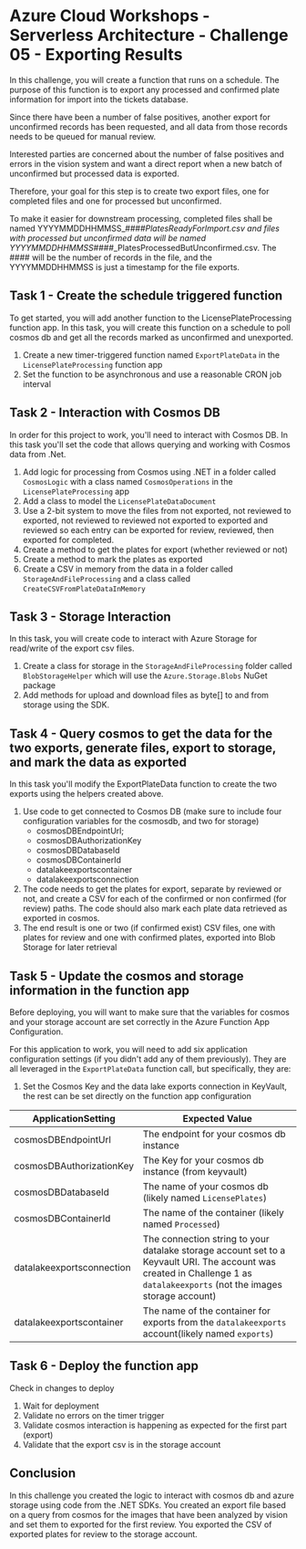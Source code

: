 # Azure Cloud Workshops - Serverless Architecture - Challenge 05 - Exporting Results

In this challenge, you will create a function that runs on a schedule. The purpose of this function is to export any processed and confirmed plate information for import into the tickets database.

Since there have been a number of false positives, another export for unconfirmed records has been requested, and all data from those records needs to be queued for manual review.

Interested parties are concerned about the number of false positives and errors in the vision system and want a direct report when a new batch of unconfirmed but processed data is exported.

Therefore, your goal for this step is to create two export files, one for completed files and one for processed but unconfirmed.

To make it easier for downstream processing, completed files shall be named YYYYMMDDHHMMSS_####_PlatesReadyForImport.csv and files with processed but unconfirmed data will be named YYYYMMDDHHMMSS_####_PlatesProcessedButUnconfirmed.csv. The #### will be the number of records in the file, and the YYYYMMDDHHMMSS is just a timestamp for the file exports.

## Task 1 - Create the schedule triggered function

To get started, you will add another function to the LicensePlateProcessing function app. In this task, you will create this function on a schedule to poll cosmos db and get all the records marked as unconfirmed and unexported.

1. Create a new timer-triggered function named `ExportPlateData` in the `LicensePlateProcessing` function app
1. Set the function to be asynchronous and use a reasonable CRON job interval

## Task 2 - Interaction with Cosmos DB

In order for this project to work, you'll need to interact with Cosmos DB. In this task you'll set the code that allows querying and working with Cosmos data from .Net.

1. Add logic for processing from Cosmos using .NET in a folder called `CosmosLogic` with a class named `CosmosOperations` in the `LicensePlateProcessing` app
1. Add a class to model the `LicensePlateDataDocument`
1. Use a 2-bit system to move the files from not exported, not reviewed to exported, not reviewed to reviewed not exported to exported and reviewed so each entry can be exported for review, reviewed, then exported for completed.
1. Create a method to get the plates for export (whether reviewed or not)
1. Create a method to mark the plates as exported
1. Create a CSV in memory from the data in a folder called `StorageAndFileProcessing` and a class called `CreateCSVFromPlateDataInMemory`

## Task 3 - Storage Interaction

In this task, you will create code to interact with Azure Storage for read/write of the export csv files.

1. Create a class for storage in the `StorageAndFileProcessing` folder called `BlobStorageHelper` which will use the `Azure.Storage.Blobs` NuGet package
1. Add methods for upload and download files as byte[] to and from storage using the SDK.

## Task 4 - Query cosmos to get the data for the two exports, generate files, export to storage, and mark the data as exported

In this task you'll modify the ExportPlateData function to create the two exports using the helpers created above.

1. Use code to get connected to Cosmos DB (make sure to include four configuration variables for the cosmosdb, and two for storage)
    - cosmosDBEndpointUrl;
    - cosmosDBAuthorizationKey
    - cosmosDBDatabaseId
    - cosmosDBContainerId
    - datalakeexportscontainer
    - datalakeexportsconnection
1. The code needs to get the plates for export, separate by reviewed or not, and create a CSV for each of the confirmed or non confirmed (for review) paths.  The code should also mark each plate data retrieved as exported in cosmos.
1. The end result is one or two (if confirmed exist) CSV files, one with plates for review and one with confirmed plates, exported into Blob Storage for later retrieval

## Task 5 - Update the cosmos and storage information in the function app

Before deploying, you will want to make sure that the variables for cosmos and your storage account are set correctly in the Azure Function App Configuration.

For this application to work, you will need to add six application configuration settings (if you didn't add any of them previously). They are all leveraged in the `ExportPlateData` function call, but specifically, they are:

1. Set the Cosmos Key and the data lake exports connection in KeyVault, the rest can be set directly on the function app configuration


| ApplicationSetting | Expected Value |
|--|--|
| cosmosDBEndpointUrl | The endpoint for your cosmos db instance |
| cosmosDBAuthorizationKey | The Key for your cosmos db instance (from keyvault) |
| cosmosDBDatabaseId | The name of your cosmos db (likely named `LicensePlates`) |
| cosmosDBContainerId | The name of the container (likely named `Processed`) |  
| datalakeexportsconnection | The connection string to your datalake storage account set to a Keyvault URI. The account was created in Challenge 1 as `datalakeexports` (not the images storage account) |  
| datalakeexportscontainer | The name of the container for exports from the `datalakeexports` account(likely named `exports`)  

## Task 6 - Deploy the function app

Check in changes to deploy

1. Wait for deployment
1. Validate no errors on the timer trigger
1. Validate cosmos interaction is happening as expected for the first part (export)
1. Validate that the export csv is in the storage account

## Conclusion

In this challenge you created the logic to interact with cosmos db and azure storage using code from the .NET SDKs. You created an export file based on a query from cosmos for the images that have been analyzed by vision and set them to exported for the first review.  You exported the CSV of exported plates for review to the storage account.
